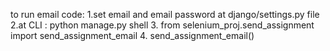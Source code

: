 to run email code:
1.set email and email password at django/settings.py file
2.at CLI : python manage.py shell
3. from selenium_proj.send_assignment import send_assignment_email
4. send_assignment_email()
